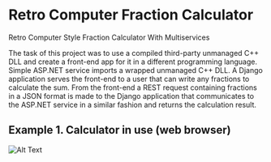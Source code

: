 # Retro Computer Fraction Calculator
 Retro Computer Style Fraction Calculator With Multiservices
 
The task of this project was to use a compiled third-party unmanaged C++ DLL and create a front-end app for it in a different programming language. 
Simple ASP.NET service imports a wrapped unmanaged C++ DLL. A Django application serves the front-end to a user that can write any fractions to calculate the sum. From the front-end a REST request containing fractions in a JSON format is made to the Django application that communicates to the ASP.NET service in a similar fashion and returns the calculation result.

## Example 1. Calculator in use (web browser)
![Alt Text](doc/gifs/calculationExample1.gif)